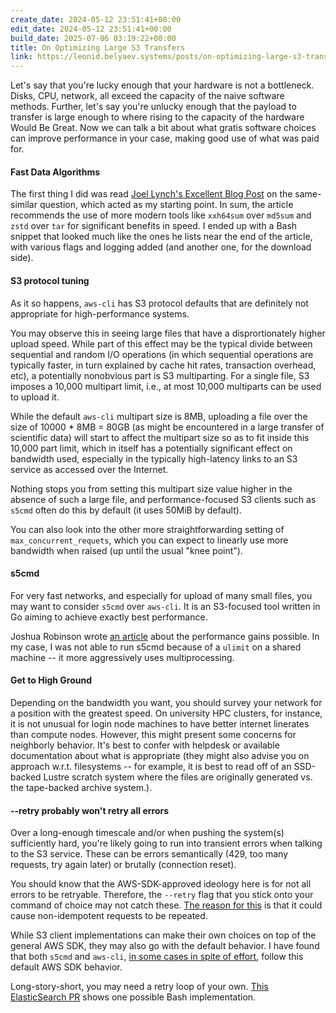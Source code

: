 ```yaml
---
create_date: 2024-05-12 23:51:41+00:00
edit_date: 2024-05-12 23:51:41+00:00
build_date: 2025-07-06 03:19:22+00:00
title: On Optimizing Large S3 Transfers
link: https://leonid.belyaev.systems/posts/on-optimizing-large-s3-transfers.html
---
```



Let's say that you're lucky enough that your hardware is not a bottleneck. Disks, CPU, network, all exceed the capacity of the naive software methods. Further, let's say you're unlucky enough that the payload to transfer is large enough to where rising to the capacity of the hardware Would Be Great. Now we can talk a bit about what gratis software choices can improve performance in your case, making good use of what was paid for.

#### Fast Data Algorithms

The first thing I did was read [Joel Lynch's Excellent Blog Post](https://jolynch.github.io/posts/use_fast_data_algorithms/) on the same-similar question, which acted as my starting point. In sum, the article recommends the use of more modern tools like `xxh64sum` over `md5sum` and `zstd` over `tar` for significant benefits in speed. I ended up with a Bash snippet that looked much like the ones he lists near the end of the article, with various flags and logging added (and another one, for the download side).

#### S3 protocol tuning

As it so happens, `aws-cli` has S3 protocol defaults that are definitely not appropriate for high-performance systems.

You may observe this in seeing large files that have a disprortionately higher upload speed. While part of this effect may be the typical divide between sequential and random I/O operations (in which sequential operations are typically faster, in turn explained by cache hit rates, transaction overhead, etc), a potentially nonobvious part is S3 multiparting. For a single file, S3 imposes a 10,000 multipart limit, i.e., at most 10,000 multiparts can be used to upload it.

While the default `aws-cli` multipart size is 8MB, uploading a file over the size of 10000 * 8MB = 80GB (as might be encountered in a large transfer of scientific data) will start to affect the multipart size so as to fit inside this 10,000 part limit, which in itself has a potentially significant effect on bandwidth used, especially in the typically high-latency links to an S3 service as accessed over the Internet.

Nothing stops you from setting this multipart size value higher in the absence of such a large file, and performance-focused S3 clients such as `s5cmd` often do this by default (it uses 50MiB by default).

You can also look into the other more straightforwarding setting of `max_concurrent_requets`, which you can expect to linearly use more bandwidth when raised (up until the usual "knee point").

#### s5cmd

For very fast networks, and especially for upload of many small files, you may want to consider `s5cmd` over `aws-cli`. It is an S3-focused tool written in Go aiming to achieve exactly best performance.

Joshua Robinson wrote [an article](https://joshua-robinson.medium.com/s5cmd-for-high-performance-object-storage-7071352cc09d) about the performance gains possible. In my case, I was not able to run s5cmd because of a `ulimit` on a shared machine -- it more aggressively uses multiprocessing.

#### Get to High Ground

Depending on the bandwidth you want, you should survey your network for a position with the greatest speed. On university HPC clusters, for instance, it is not unusual for login node machines to have better internet linerates than compute nodes. However, this might present some concerns for neighborly behavior. It's best to confer with helpdesk or available documentation about what is appropriate (they might also advise you on approach w.r.t. filesystems -- for example, it is best to read off of an SSD-backed Lustre scratch system where the files are originally generated vs. the tape-backed archive system.).

#### --retry probably won't retry all errors

Over a long-enough timescale and/or when pushing the system(s) sufficiently hard, you're likely going to run into transient errors when talking to the S3 service. These can be errors semantically (429, too many requests, try again later) or brutally (connection reset).

You should know that the AWS-SDK-approved ideology here is for not all errors to be retryable. Therefore, the `--retry` flag that you stick onto your command of choice may not catch these. [The reason for this](https://github.com/aws/aws-sdk-go/issues/4793) is that it could cause non-idempotent requests to be repeated.

While S3 client implementations can make their own choices on top of the general AWS SDK, they may also go with the default behavior. I have found that both `s5cmd` and `aws-cli`, [in some cases in spite of effort](https://github.com/peak/s5cmd/issues/294), follow this default AWS SDK behavior.

Long-story-short, you may need a retry loop of your own. [This ElasticSearch PR](https://github.com/elastic/elasticsearch/pull/48560) shows one possible Bash implementation.